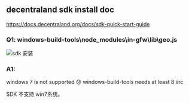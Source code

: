 ## decentraland sdk install doc 

https://docs.decentraland.org/docs/sdk-quick-start-guide

### Q1: windows-build-tools\node_modules\in-gfw\lib\geo.js   

![sdk 安装][1]

### A1:
windows 7 is not supported :disappointed: windows-build-tools needs at least 8 iirc

SDK 不支持 win7系统。 







  [1]: http://p7zxhilhp.bkt.gdipper.com/install-win.png
